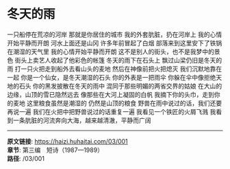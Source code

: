 # 冬天的雨

一只船停在荒凉的河岸
那就是你居住的城市
我的外套肮脏，扔在河岸上
我的心情开始平静而开朗
河水上面还是山冈
许多年前冒起了白烟
部落来到这里安下了铁锅
在潮湿的天气里
我的心情开始平静而开朗
这不是别人的街头，也不是我梦中的景色
街头上卖艺人收起了他彩色的帐篷
冬天的雨下在石头上
飘过山梁仍旧是冬天的雨
打一只火把走到船外去看山头的麦地
然后在神像前把火把熄灭
我们沉默地靠在一起
你是一个仙女，是冬天潮湿的石头
你的外表是一把雨伞
你躲在伞中像拒绝天地的石头
你的黑发披散在冬天的雨中
混同于那些明媚的两省交界的姑娘
在大山的边缘，山顶的雪已隐然远去
像那些在大河上凝固的白帆
我摘下你的头巾，走到你的麦地
这里粮食虽然是潮湿的
仍然是山顶的粮食
野兽在雨中说过的话，我们还要再说一遍
我们在火把中把野兽说过的话重复一遍
我看见一个铁匠的火屑飞溅
我看到一条肮脏的河流奔向大海，越来越清澈，平静而广阔

---

**原文链接**: https://haizi.huhaitai.com/03/001  
**章节**: 第三编　短诗（1987—1989）  
**路径**: /03/001

